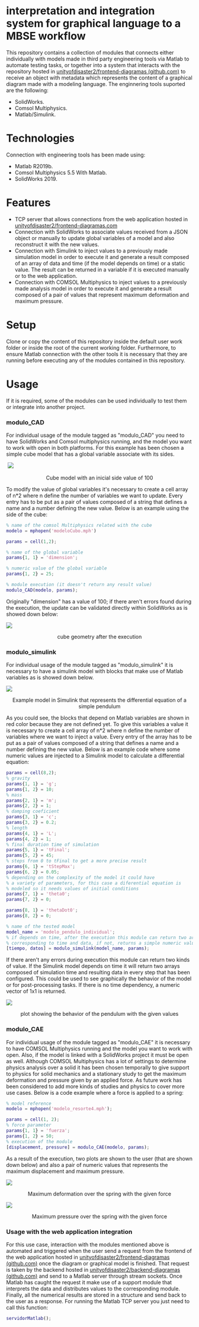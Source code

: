

# interpretation and integration system for graphical language to a MBSE workflow 

This repository contains a collection of modules that connects either individually with models made in third party engineering tools via Matlab to automate testing tasks, or together into a system that interacts with the repository hosted in [unityofdisaster2/frontend-diagramas (github.com)][1] to receive an object with metadata which represents the content of a graphical diagram made with a modeling language. The enginnering tools suported are the following:

* SolidWorks. 
* Comsol Multiphysics. 
* Matlab/Simulink. 

# Technologies

Connection with engineering tools has been made using:

* Matlab R2019b.
* Comsol Multiphysics 5.5 With Matlab.
* SolidWorks 2019.

# Features

* TCP server that allows connections from the web application hosted in [unityofdisaster2/frontend-diagramas.com][1]
* Connection with SolidWorks to associate values received from a JSON object or manually to update global variables of a model and also reconstruct it with the new values. 
* Connection with Simulink to inject values to a previously made simulation model in order to execute it and generate a result composed of an array of data and time (if the model depends on time) or a static value. The result can be returned in a variable if it is executed manually or to the web application.
* Connection with COMSOL Multiphysics to inject values to a previously made analysis model in order to execute it and generate a result composed of a pair of values that represent maximum deformation and maximum pressure. 

# Setup

Clone or copy the content of this repository inside the default user work folder or inside the root of the current working folder. Furthermore, to ensure Matlab connection with the other tools it is necessary that they are running before executing any of the modules contained in this repository.

# Usage

If it is required, some of the modules can be used individually to test them or integrate into another project. 

### modulo_CAD

For individual usage of the module tagged as "modulo_CAD" you need to have SolidWorks and Comsol multiphysics running, and the model you want to work with open in both platforms. For this example has been chosen a simple cube model that has a global variable associate with its sides.

​											 ![](https://i.imgur.com/jeMjhI3.png) 

<center>Cube model with an inicial side value of 100</center>

To modify the value of global variables it's necessary to create a cell array of n*2 where n define the number of variables we want to update. Every entry has to be put as a pair of values composed of a string that defines a name and a number defining the new value. Below is an example using the side of the cube:

```matlab
% name of the comsol Multiphysics related with the cube
modelo = mphopen('modeloCubo.mph')

params = cell(1,2);

% name of the global variable
params{1, 1} = 'dimension';

% numeric value of the global variable 
params{1, 2} = 25;

% module execution (it doesn't return any result value)
modulo_CAD(modelo, params);

```

Originally "dimension" has a value of 100; if there aren't errors found during the execution, the update can be validated directly within SolidWorks as is showed down below:

![](https://i.imgur.com/q6aZt2g.png)

<center>cube geometry after the execution</center>



### modulo_simulink 

For individual usage of the module tagged as "modulo_simulink" it is necessary to have a simulink model with blocks that make use of Matlab variables as is showed down below.  

![](https://i.imgur.com/vk3AipY.png)

<center>Example model in Simulink that represents the differential equation of a simple pendulum</center>

As you could see, the blocks that depend on Matlab variables are shown in red color because they are not defined yet. To give this variables a value it is necessary to create a cell array of n*2 where n define the number of variables where we want to inject a value. Every entry of the array has to be put as a pair of values composed of a string that defines a name and a number defining the new value. Below is an example code where some numeric values are injected to a Simulink model to calculate a differential equation:

```matlab
params = cell(8,2);
% gravity
params{1, 1} = 'g';
params{1, 2} = 10;
% mass
params{2, 1} = 'm';
params{2, 2} = 1;
% damping coeficient
params{3, 1} = 'c';
params{3, 2} = 0.2;
% length
params{4, 1} = 'L';
params{4, 2} = 1;
% final duration time of simulation
params{5, 1} = 'tFinal';
params{5, 2} = 45;
% steps from 0 to tFinal to get a more precise result
params{6, 1} = 'tStepMax';
params{6, 2} = 0.05;
% depending on the complexity of the model it could have 
% a variety of parameters, for this case a diferential equation is
% modeled so it needs values of initial conditions
params{7, 1} = 'theta0';
params{7, 2} = 0;

params{8, 1} = 'thetaDot0';
params{8, 2} = 0;

% name of the tested model
model_name = 'modelo_pendulo_individual';
% if depends on time, after the execution this module can return two arrays
% corresponding to time and data, if not, returns a simple numeric value
[tiempo, datos] = modulo_simulink(model_name, params);
```

If there aren't any errors during execution this module can return two kinds of value. If the Simulink model depends on time it will return two arrays composed of simulation time and resulting data in every step that has been configured. This could be used to see graphically the behavior of the model or for post-processing tasks. If there is no time dependency, a numeric vector of 1x1 is returned.

![](https://i.imgur.com/xoBCu1o.png)

<center>plot showing the behavior of the pendulum with the given values</center>

### modulo_CAE

For individual usage of the module tagged as "modulo_CAE" it is necessary to have COMSOL Multiphysics running and the model you want to work with open. Also, if the model is linked with a SolidWorks project it must be open as well. Although COMSOL Multiphysics has a lot of settings to determine physics analysis over a solid it has been chosen temporally to give support to physics for solid mechanics and a stationary study to get the maximum deformation and pressure given by an applied force. As future work has been considered to add more kinds of studies and physics to cover more use cases. Below is a code example where a force is applied to a spring:

```matlab
% model reference
modelo = mphopen('modelo_resorte4.mph');

params = cell(1, 2);
% force parameter
params{1, 1} = 'fuerza';
params{1, 2} = 50;
% execution of the module 
[displacement, pressure] = modulo_CAE(modelo, params);
```

As a result of the execution, two plots are shown to the user (that are shown down below) and also a pair of numeric values that represents the maximum displacement and maximum pressure.



![](https://i.imgur.com/DFyHp5S.png)

<center>Maximum deformation over the spring with the given force</center>



![](https://i.imgur.com/Wpktv6Q.png)

<center>Maximum pressure over the spring with the given force</center>

### Usage with the web application integration

For this use case, interaction with the modules mentioned above is automated and triggered when the user send a request from the frontend of the web application hosted in [unityofdisaster2/frontend-diagramas (github.com)][1] once the diagram or graphical model is finished. That request is taken by the backend hosted in [unityofdisaster2/backend-diagramas (github.com)][2] and send to a Matlab server through stream sockets. Once Matlab has caught the request it make use of a support module that interprets the data and distributes values to the corresponding module. Finally, all the numerical results are stored in a structure and send back to the user as a response. For running the Matlab TCP server you just need to call this function: 

```matlab
servidorMatlab();
```







[1]: https://github.com/unityofdisaster2/frontend-diagramas

[2]: https://github.com/unityofdisaster2/backend-diagramas

